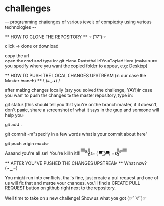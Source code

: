 # challenges
-- programming challenges of various levels of complexity using various technologies --

**   HOW TO CLONE THE REPOSITORY ** ☜(˚▽˚)☞

click -> clone or download

 copy the url  
 open the cmd and type in: git clone PastetheUrlYouCopiedHere (make sure you specify where you want the copied folder to appear, e.g: Desktop)


** HOW TO PUSH THE LOCAL CHANGES UPSTREAM (in our case the Master branch) ** \ (•◡•) /

after making changes locally (say you solved the challenge, YAY!)in case you want to push the changes to the master repository, type in:

git status (this should tell you that you're on the branch master, if it doesn't, don't panic, share a screenshot of what it says in the grup and someone will help you)

git add .  

git commit -m"specify in a few words what is your commit about here"  

git push origin master  


Aaaand you're all set! You're killin it!!! ̿̿ ̿̿ ̿̿ ̿'̿'\̵͇̿̿\з= ( ▀ ͜͞ʖ▀) =ε/̵͇̿̿/’̿’̿ ̿ ̿̿ ̿̿ ̿̿


** AFTER YOU"VE PUSHED THE CHANGES UPSTREAM ** 
What now? (¬‿¬)  

You might run into conflicts, that's fine, just create a pull request and one of us will fix that and merge your changes, you'll find a CREATE PULL REQUEST button on github right next to the repository.  

Well time to take on a new challenge! Show us what you got (☞ﾟ∀ﾟ)☞

